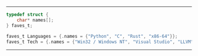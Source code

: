 ------------------------
```C
typedef struct {
    char* names[];
} faves_t;

faves_t Languages = {.names = {"Python", "C", "Rust", "x86-64"}};
faves_t Tech = {.names = {"Win32 / Windows NT", "Visual Studio", "LLVM"}};
```
--------------
